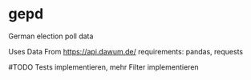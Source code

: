# gepd
German election poll data

Uses Data From https://api.dawum.de/
requirements:
pandas,
requests




#TODO
Tests implementieren,
mehr Filter implementieren